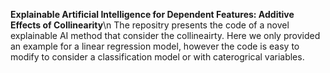 **Explainable Artificial Intelligence for Dependent Features: Additive Effects of Collinearity**\n
The repositry presents the code of a novel explainable AI method that consider the collineairty.
Here we only provided an example for a linear regression model, however the code is easy to modify to consider a classification model or with caterogrical variables.
